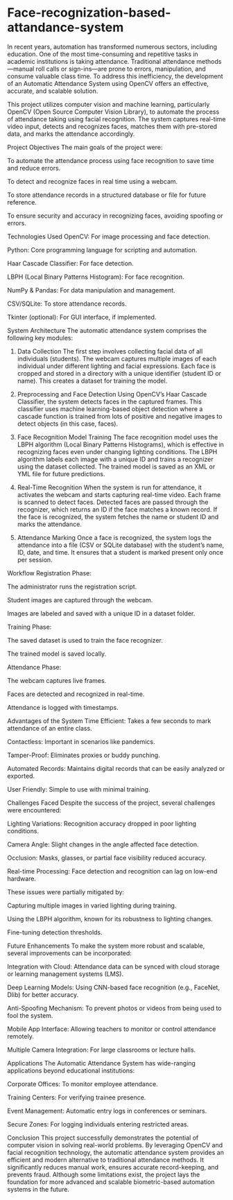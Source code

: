 # Face-recognization-based-attandance-system

In recent years, automation has transformed numerous sectors, including education. One of the most time-consuming and repetitive tasks in academic institutions is taking attendance. Traditional attendance methods—manual roll calls or sign-ins—are prone to errors, manipulation, and consume valuable class time. To address this inefficiency, the development of an Automatic Attendance System using OpenCV offers an effective, accurate, and scalable solution.

This project utilizes computer vision and machine learning, particularly OpenCV (Open Source Computer Vision Library), to automate the process of attendance taking using facial recognition. The system captures real-time video input, detects and recognizes faces, matches them with pre-stored data, and marks the attendance accordingly.

Project Objectives
The main goals of the project were:

To automate the attendance process using face recognition to save time and reduce errors.

To detect and recognize faces in real time using a webcam.

To store attendance records in a structured database or file for future reference.

To ensure security and accuracy in recognizing faces, avoiding spoofing or errors.

Technologies Used
OpenCV: For image processing and face detection.

Python: Core programming language for scripting and automation.

Haar Cascade Classifier: For face detection.

LBPH (Local Binary Patterns Histogram): For face recognition.

NumPy & Pandas: For data manipulation and management.

CSV/SQLite: To store attendance records.

Tkinter (optional): For GUI interface, if implemented.

System Architecture
The automatic attendance system comprises the following key modules:

1. Data Collection
The first step involves collecting facial data of all individuals (students). The webcam captures multiple images of each individual under different lighting and facial expressions. Each face is cropped and stored in a directory with a unique identifier (student ID or name). This creates a dataset for training the model.

2. Preprocessing and Face Detection
Using OpenCV’s Haar Cascade Classifier, the system detects faces in the captured frames. This classifier uses machine learning-based object detection where a cascade function is trained from lots of positive and negative images to detect objects (in this case, faces).

3. Face Recognition Model Training
The face recognition model uses the LBPH algorithm (Local Binary Patterns Histograms), which is effective in recognizing faces even under changing lighting conditions. The LBPH algorithm labels each image with a unique ID and trains a recognizer using the dataset collected. The trained model is saved as an XML or YML file for future predictions.

4. Real-Time Recognition
When the system is run for attendance, it activates the webcam and starts capturing real-time video. Each frame is scanned to detect faces. Detected faces are passed through the recognizer, which returns an ID if the face matches a known record. If the face is recognized, the system fetches the name or student ID and marks the attendance.

5. Attendance Marking
Once a face is recognized, the system logs the attendance into a file (CSV or SQLite database) with the student’s name, ID, date, and time. It ensures that a student is marked present only once per session.

Workflow
Registration Phase:

The administrator runs the registration script.

Student images are captured through the webcam.

Images are labeled and saved with a unique ID in a dataset folder.

Training Phase:

The saved dataset is used to train the face recognizer.

The trained model is saved locally.

Attendance Phase:

The webcam captures live frames.

Faces are detected and recognized in real-time.

Attendance is logged with timestamps.

Advantages of the System
Time Efficient: Takes a few seconds to mark attendance of an entire class.

Contactless: Important in scenarios like pandemics.

Tamper-Proof: Eliminates proxies or buddy punching.

Automated Records: Maintains digital records that can be easily analyzed or exported.

User Friendly: Simple to use with minimal training.

Challenges Faced
Despite the success of the project, several challenges were encountered:

Lighting Variations: Recognition accuracy dropped in poor lighting conditions.

Camera Angle: Slight changes in the angle affected face detection.

Occlusion: Masks, glasses, or partial face visibility reduced accuracy.

Real-time Processing: Face detection and recognition can lag on low-end hardware.

These issues were partially mitigated by:

Capturing multiple images in varied lighting during training.

Using the LBPH algorithm, known for its robustness to lighting changes.

Fine-tuning detection thresholds.

Future Enhancements
To make the system more robust and scalable, several improvements can be incorporated:

Integration with Cloud: Attendance data can be synced with cloud storage or learning management systems (LMS).

Deep Learning Models: Using CNN-based face recognition (e.g., FaceNet, Dlib) for better accuracy.

Anti-Spoofing Mechanism: To prevent photos or videos from being used to fool the system.

Mobile App Interface: Allowing teachers to monitor or control attendance remotely.

Multiple Camera Integration: For large classrooms or lecture halls.

Applications
The Automatic Attendance System has wide-ranging applications beyond educational institutions:

Corporate Offices: To monitor employee attendance.

Training Centers: For verifying trainee presence.

Event Management: Automatic entry logs in conferences or seminars.

Secure Zones: For logging individuals entering restricted areas.

Conclusion
This project successfully demonstrates the potential of computer vision in solving real-world problems. By leveraging OpenCV and facial recognition technology, the automatic attendance system provides an efficient and modern alternative to traditional attendance methods. It significantly reduces manual work, ensures accurate record-keeping, and prevents fraud. Although some limitations exist, the project lays the foundation for more advanced and scalable biometric-based automation systems in the future.
